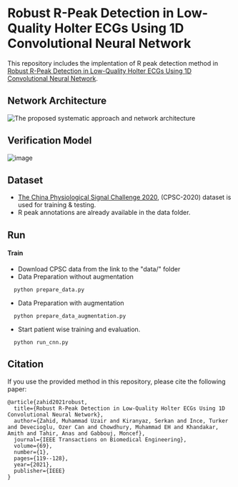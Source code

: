 # Robust R-Peak Detection in Low-Quality Holter ECGs Using 1D Convolutional Neural Network

This repository includes the implentation of R peak detection method in [Robust R-Peak Detection in Low-Quality Holter ECGs Using 1D Convolutional Neural Network](https://ieeexplore.ieee.org/abstract/document/9451595).

## Network Architecture
![The proposed systematic approach and network architecture](https://user-images.githubusercontent.com/43520052/162128277-43fef402-38c6-4bdd-b198-2ca117a7fae7.png)

## Verification Model
![image](https://user-images.githubusercontent.com/43520052/162134457-fe87131b-ea9c-461c-804c-c1c23c269cc1.png)



## Dataset

- [The China Physiological Signal Challenge 2020](http://2020.icbeb.org/CSPC2020), (CPSC-2020) dataset is used for training & testing.
- R peak annotations are already available in the data folder.


## Run

#### Train
- Download CPSC data from the link to the "data/" folder
- Data Preparation without augmentation
```http
  python prepare_data.py
```
- Data Preparation with augmentation
```http
  python prepare_data_augmentation.py
```
- Start patient wise training and evaluation.
```http
  python run_cnn.py
```



## Citation

If you use the provided method in this repository, please cite the following paper:

```
@article{zahid2021robust,
  title={Robust R-Peak Detection in Low-Quality Holter ECGs Using 1D Convolutional Neural Network},
  author={Zahid, Muhammad Uzair and Kiranyaz, Serkan and Ince, Turker and Devecioglu, Ozer Can and Chowdhury, Muhammad EH and Khandakar, Amith and Tahir, Anas and Gabbouj, Moncef},
  journal={IEEE Transactions on Biomedical Engineering},
  volume={69},
  number={1},
  pages={119--128},
  year={2021},
  publisher={IEEE}
}
```
